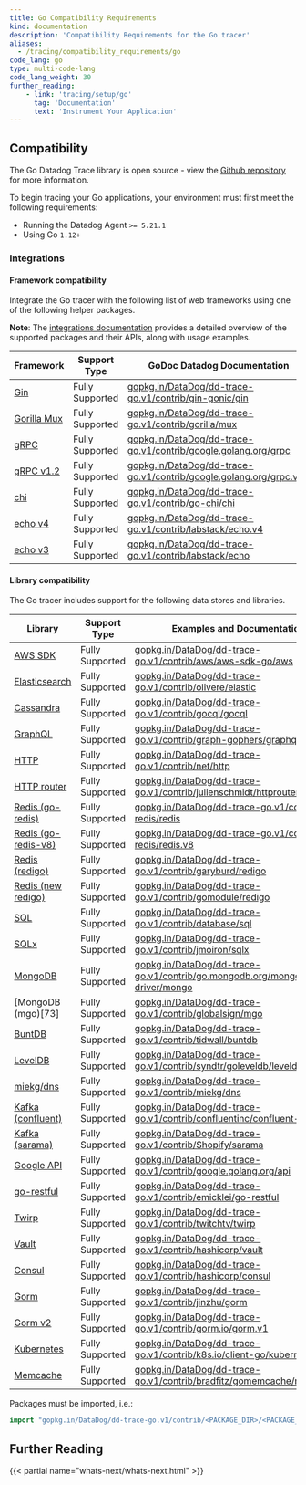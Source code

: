 ```yaml
---
title: Go Compatibility Requirements
kind: documentation
description: 'Compatibility Requirements for the Go tracer'
aliases:
  - /tracing/compatibility_requirements/go
code_lang: go
type: multi-code-lang
code_lang_weight: 30
further_reading:
    - link: 'tracing/setup/go'
      tag: 'Documentation'
      text: 'Instrument Your Application'
---
```


## Compatibility

The Go Datadog Trace library is open source - view the [Github repository][1] for more information.

To begin tracing your Go applications, your environment must first meet the following requirements:

* Running the Datadog Agent `>= 5.21.1`
* Using Go `1.12+`

### Integrations

#### Framework compatibility

Integrate the Go tracer with the following list of web frameworks using one of the following helper packages.

**Note**: The [integrations documentation][2] provides a detailed overview of the supported packages and their APIs, along with usage examples.

| Framework         | Support Type    | GoDoc Datadog Documentation                                              |
|-------------------|-----------------|--------------------------------------------------------------------------|
| [Gin][3]          | Fully Supported | [gopkg.in/DataDog/dd-trace-go.v1/contrib/gin-gonic/gin][4]               |
| [Gorilla Mux][5] | Fully Supported | [gopkg.in/DataDog/dd-trace-go.v1/contrib/gorilla/mux][6]                |
| [gRPC][7]        | Fully Supported | [gopkg.in/DataDog/dd-trace-go.v1/contrib/google.golang.org/grpc][8]     |
| [gRPC v1.2][7]   | Fully Supported | [gopkg.in/DataDog/dd-trace-go.v1/contrib/google.golang.org/grpc.v12][9] |
| [chi][10]         | Fully Supported | [gopkg.in/DataDog/dd-trace-go.v1/contrib/go-chi/chi][11] |
| [echo v4][12]     | Fully Supported | [gopkg.in/DataDog/dd-trace-go.v1/contrib/labstack/echo.v4][13]           |
| [echo v3][12]     | Fully Supported | [gopkg.in/DataDog/dd-trace-go.v1/contrib/labstack/echo][67]              |

#### Library compatibility

The Go tracer includes support for the following data stores and libraries.

| Library                 | Support Type    | Examples and Documentation                                                      |
|-------------------------|-----------------|---------------------------------------------------------------------------------|
| [AWS SDK][14]           | Fully Supported | [gopkg.in/DataDog/dd-trace-go.v1/contrib/aws/aws-sdk-go/aws][15]                |
| [Elasticsearch][16]     | Fully Supported | [gopkg.in/DataDog/dd-trace-go.v1/contrib/olivere/elastic][17]                   |
| [Cassandra][18]         | Fully Supported | [gopkg.in/DataDog/dd-trace-go.v1/contrib/gocql/gocql][19]                       |
| [GraphQL][20]           | Fully Supported | [gopkg.in/DataDog/dd-trace-go.v1/contrib/graph-gophers/graphql-go][21]          |
| [HTTP][22]              | Fully Supported | [gopkg.in/DataDog/dd-trace-go.v1/contrib/net/http][23]                          |
| [HTTP router][24]       | Fully Supported | [gopkg.in/DataDog/dd-trace-go.v1/contrib/julienschmidt/httprouter][25]          |
| [Redis (go-redis)][26]  | Fully Supported | [gopkg.in/DataDog/dd-trace-go.v1/contrib/go-redis/redis][27]                    |
| [Redis (go-redis-v8)][28]| Fully Supported | [gopkg.in/DataDog/dd-trace-go.v1/contrib/go-redis/redis.v8][29]                |
| [Redis (redigo)][30]    | Fully Supported | [gopkg.in/DataDog/dd-trace-go.v1/contrib/garyburd/redigo][31]                   |
| [Redis (new redigo)][32]| Fully Supported | [gopkg.in/DataDog/dd-trace-go.v1/contrib/gomodule/redigo][33]                   |
| [SQL][34]               | Fully Supported | [gopkg.in/DataDog/dd-trace-go.v1/contrib/database/sql][35]                      |
| [SQLx][36]              | Fully Supported | [gopkg.in/DataDog/dd-trace-go.v1/contrib/jmoiron/sqlx][37]                      |
| [MongoDB][38]           | Fully Supported | [gopkg.in/DataDog/dd-trace-go.v1/contrib/go.mongodb.org/mongo-driver/mongo][39] |
| [MongoDB (mgo)[73]      | Fully Supported | [gopkg.in/DataDog/dd-trace-go.v1/contrib/globalsign/mgo][40]                    |
| [BuntDB][41]            | Fully Supported | [gopkg.in/DataDog/dd-trace-go.v1/contrib/tidwall/buntdb][42]                    |
| [LevelDB][43]           | Fully Supported | [gopkg.in/DataDog/dd-trace-go.v1/contrib/syndtr/goleveldb/leveldb][44]          |
| [miekg/dns][45]         | Fully Supported | [gopkg.in/DataDog/dd-trace-go.v1/contrib/miekg/dns][46]                         |
| [Kafka (confluent)][47] | Fully Supported | [gopkg.in/DataDog/dd-trace-go.v1/contrib/confluentinc/confluent-kafka-go][48]   |
| [Kafka (sarama)][49]    | Fully Supported | [gopkg.in/DataDog/dd-trace-go.v1/contrib/Shopify/sarama][50]                    |
| [Google API][51]        | Fully Supported | [gopkg.in/DataDog/dd-trace-go.v1/contrib/google.golang.org/api][52]             |
| [go-restful][53]        | Fully Supported | [gopkg.in/DataDog/dd-trace-go.v1/contrib/emicklei/go-restful][54]               |
| [Twirp][55]             | Fully Supported | [gopkg.in/DataDog/dd-trace-go.v1/contrib/twitchtv/twirp][56]                    |
| [Vault][57]             | Fully Supported | [gopkg.in/DataDog/dd-trace-go.v1/contrib/hashicorp/vault][58]                   |
| [Consul][59]            | Fully Supported | [gopkg.in/DataDog/dd-trace-go.v1/contrib/hashicorp/consul][60]                  |
| [Gorm][61]              | Fully Supported | [gopkg.in/DataDog/dd-trace-go.v1/contrib/jinzhu/gorm][62]                       |
| [Gorm v2][68]           | Fully Supported | [gopkg.in/DataDog/dd-trace-go.v1/contrib/gorm.io/gorm.v1][69]                   |
| [Kubernetes][63]        | Fully Supported | [gopkg.in/DataDog/dd-trace-go.v1/contrib/k8s.io/client-go/kubernetes][64]       |
| [Memcache][65]          | Fully Supported | [gopkg.in/DataDog/dd-trace-go.v1/contrib/bradfitz/gomemcache/memcache][66]      |


Packages must be imported, i.e.:

```go
import "gopkg.in/DataDog/dd-trace-go.v1/contrib/<PACKAGE_DIR>/<PACKAGE_NAME>"
```

## Further Reading

{{< partial name="whats-next/whats-next.html" >}}

[1]: https://github.com/DataDog/dd-trace-go
[2]: https://godoc.org/gopkg.in/DataDog/dd-trace-go.v1/contrib
[3]: https://gin-gonic.com
[4]: https://godoc.org/gopkg.in/DataDog/dd-trace-go.v1/contrib/gin-gonic/gin
[5]: http://www.gorillatoolkit.org/pkg/mux
[6]: https://godoc.org/gopkg.in/DataDog/dd-trace-go.v1/contrib/gorilla/mux
[7]: https://github.com/grpc/grpc-go
[8]: https://godoc.org/gopkg.in/DataDog/dd-trace-go.v1/contrib/google.golang.org/grpc
[9]: https://godoc.org/gopkg.in/DataDog/dd-trace-go.v1/contrib/google.golang.org/grpc.v12
[10]: https://github.com/go-chi/chi
[11]: https://godoc.org/gopkg.in/DataDog/dd-trace-go.v1/contrib/go-chi/chi
[12]: https://github.com/labstack/echo
[13]: https://godoc.org/gopkg.in/DataDog/dd-trace-go.v1/contrib/labstack/echo.v4
[14]: https://aws.amazon.com/sdk-for-go
[15]: https://godoc.org/gopkg.in/DataDog/dd-trace-go.v1/contrib/aws/aws-sdk-go/aws
[16]: https://github.com/olivere/elastic
[17]: https://godoc.org/gopkg.in/DataDog/dd-trace-go.v1/contrib/olivere/elastic
[18]: https://github.com/gocql/gocql
[19]: https://godoc.org/gopkg.in/DataDog/dd-trace-go.v1/contrib/gocql/gocql
[20]: https://github.com/graph-gophers/graphql-go
[21]: https://godoc.org/gopkg.in/DataDog/dd-trace-go.v1/contrib/graph-gophers/graphql-go
[22]: https://golang.org/pkg/net/http
[23]: https://godoc.org/gopkg.in/DataDog/dd-trace-go.v1/contrib/net/http
[24]: https://github.com/julienschmidt/httprouter
[25]: https://godoc.org/gopkg.in/DataDog/dd-trace-go.v1/contrib/julienschmidt/httprouter
[26]: https://github.com/go-redis/redis
[27]: https://godoc.org/gopkg.in/DataDog/dd-trace-go.v1/contrib/go-redis/redis
[28]: https://github.com/go-redis/redis/v8
[29]: https://pkg.go.dev/gopkg.in/DataDog/dd-trace-go.v1/contrib/go-redis/redis.v8
[30]: https://github.com/garyburd/redigo
[31]: https://godoc.org/gopkg.in/DataDog/dd-trace-go.v1/contrib/garyburd/redigo
[32]: https://github.com/gomodule/redigo
[33]: https://godoc.org/gopkg.in/DataDog/dd-trace-go.v1/contrib/gomodule/redigo
[34]: https://golang.org/pkg/database/sql
[35]: https://godoc.org/gopkg.in/DataDog/dd-trace-go.v1/contrib/database/sql
[36]: https://github.com/jmoiron/sqlx
[37]: https://godoc.org/gopkg.in/DataDog/dd-trace-go.v1/contrib/jmoiron/sqlx
[38]: https://github.com/mongodb/mongo-go-driver
[39]: https://godoc.org/gopkg.in/DataDog/dd-trace-go.v1/contrib/go.mongodb.org/mongo-driver/mongo
[40]: https://godoc.org/gopkg.in/DataDog/dd-trace-go.v1/contrib/globalsign/mgo
[41]: https://github.com/tidwall/buntdb
[42]: https://godoc.org/gopkg.in/DataDog/dd-trace-go.v1/contrib/tidwall/buntdb
[43]: https://github.com/syndtr/goleveldb
[44]: https://godoc.org/gopkg.in/DataDog/dd-trace-go.v1/contrib/syndtr/goleveldb/leveldb
[45]: https://github.com/miekg/dns
[46]: https://godoc.org/gopkg.in/DataDog/dd-trace-go.v1/contrib/miekg/dns
[47]: https://github.com/confluentinc/confluent-kafka-go
[48]: https://godoc.org/gopkg.in/DataDog/dd-trace-go.v1/contrib/confluentinc/confluent-kafka-go
[49]: https://github.com/Shopify/sarama
[50]: https://godoc.org/gopkg.in/DataDog/dd-trace-go.v1/contrib/Shopify/sarama
[51]: https://github.com/googleapis/google-api-go-client
[52]: https://godoc.org/gopkg.in/DataDog/dd-trace-go.v1/contrib/google.golang.org/api
[53]: https://github.com/emicklei/go-restful
[54]: https://godoc.org/gopkg.in/DataDog/dd-trace-go.v1/contrib/emicklei/go-restful
[55]: https://github.com/twitchtv/twirp
[56]: https://godoc.org/gopkg.in/DataDog/dd-trace-go.v1/contrib/twitchtv/twirp
[57]: https://github.com/hashicorp/vault
[58]: https://godoc.org/gopkg.in/DataDog/dd-trace-go.v1/contrib/hashicorp/vault
[59]: https://github.com/hashicorp/consul
[60]: https://godoc.org/gopkg.in/DataDog/dd-trace-go.v1/contrib/hashicorp/consul
[61]: https://github.com/jinzhu/gorm
[62]: https://godoc.org/gopkg.in/DataDog/dd-trace-go.v1/contrib/jinzhu/gorm
[63]: https://github.com/kubernetes/client-go
[64]: https://godoc.org/gopkg.in/DataDog/dd-trace-go.v1/contrib/k8s.io/client-go/kubernetes
[65]: https://github.com/bradfitz/gomemcache/memcache
[66]: https://godoc.org/gopkg.in/DataDog/dd-trace-go.v1/contrib/bradfitz/gomemcache/memcache
[67]: https://godoc.org/gopkg.in/DataDog/dd-trace-go.v1/contrib/labstack/echo
[68]: https://gorm.io/
[69]: https://gopkg.in/DataDog/dd-trace-go.v1/contrib/gorm.io/gorm.v1
